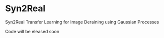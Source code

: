# Syn2Real
Syn2Real Transfer Learning for Image Deraining using Gaussian Processes

Code will be eleased soon
